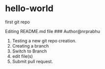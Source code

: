 # hello-world
first git repo

Editing README.md file ### Author@nrprabhu

1. Testing a new git repo creation.
2. Creating a branch
3. Switch to Branch
4. edit file(s)
5. Submit pull request.
